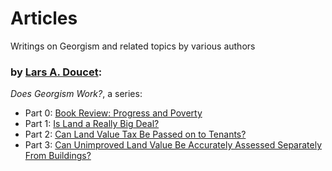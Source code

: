 # Articles

Writings on Georgism and related topics by various authors

### by [Lars A. Doucet](content/ldoucet/lars_a_doucet):

*Does Georgism Work?*, a series:

- Part 0: [Book Review: Progress and Poverty](content/ldoucet/progress_and_poverty_review)
- Part 1: [Is Land a Really Big Deal?](content/ldoucet/is_land_a_big_deal)
- Part 2: [Can Land Value Tax Be Passed on to Tenants?](content/ldoucet/can_lvt_be_passed_on_to_tenants)
- Part 3: [Can Unimproved Land Value Be Accurately Assessed Separately From Buildings?](content/ldoucet/can_land_be_accurately_assessed)

